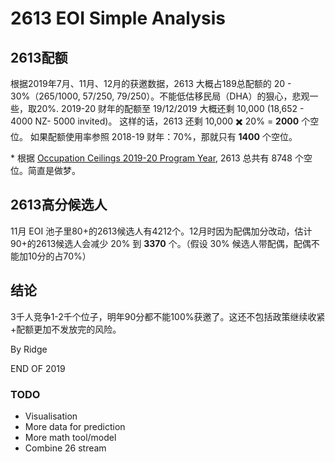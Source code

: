 # 2613 EOI Simple Analysis

## 2613配额

根据2019年7月、11月、12月的获邀数据，2613 大概占189总配额的 20 - 30%（265/1000, 57/250, 79/250）。不能低估移民局（DHA）的狠心，悲观一些，取20%.
2019-20 财年的配额至 19/12/2019 大概还剩 10,000 (18,652 - 4000 NZ- 5000 invited)。
这样的话，2613 还剩 10,000 ✖️️ 20% = **2000** 个空位。
如果配额使用率参照 2018-19 财年：70%，那就只有 **1400** 个空位。

\* 根据 [Occupation Ceilings 2019-20 Program Year](https://immi.homeaffairs.gov.au/visas/working-in-australia/skillselect/occupation-ceilings), 2613 总共有 8748 个空位。简直是做梦。

## 2613高分候选人

11月 EOI 池子里80+的2613候选人有4212个。12月时因为配偶加分改动，估计90+的2613候选人会减少 20% 到 **3370** 个。（假设 30% 候选人带配偶，配偶不能加10分的占70%）

## 结论
3千人竞争1-2千个位子，明年90分都不能100%获邀了。这还不包括政策继续收紧+配额更加不发放完的风险。

By Ridge

END OF 2019


### TODO
- Visualisation
- More data for prediction
- More math tool/model
- Combine 26 stream
